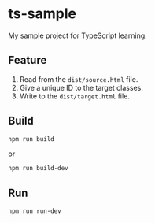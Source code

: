 # ts-sample

My sample project for TypeScript learning.

## Feature

1. Read from the `dist/source.html` file.
2. Give a unique ID to the target classes.
3. Write to the `dist/target.html` file.

## Build

```sh
npm run build
```

or

```sh
npm run build-dev
```

## Run

```sh
npm run run-dev
```
